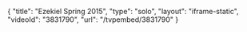 {
    "title": "Ezekiel Spring 2015",
    "type": "solo",
    "layout": "iframe-static",
    "videoId": "3831790",
    "url": "\/tvpembed\/3831790"
}